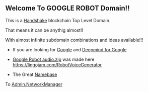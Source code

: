 ## Welcome To GOOGLE ROBOT Domain!!

This is a [Handshake](https://handshake.org/) blockchain Top Level Domain.

That means it can be anythig almost!!

With almost infinite subdomain combinations and ideas available!!!

- If you are looking for [Google](https://google.com/) and [Deepmind for Google](https://deepmind.com/about/deepmind-for-google)

- [Google Robot audio.zip](https://github.com/BeeChains/googlerobot/files/5081723/audio.1.zip) was made here https://lingojam.com/RobotVoiceGenerator

- The Great [Namebase](https://namebase.io/)

To [Admin.NetworkManager](http://admin.networkmanager/)

